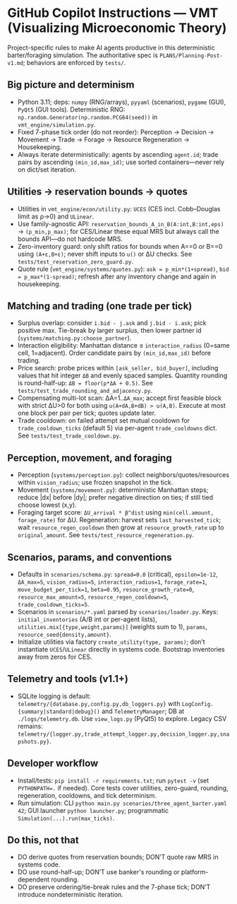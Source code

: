 # GitHub Copilot Instructions — VMT (Visualizing Microeconomic Theory)

Project-specific rules to make AI agents productive in this deterministic barter/foraging simulation. The authoritative spec is `PLANS/Planning-Post-v1.md`; behaviors are enforced by `tests/`.

## Big picture and determinism
- Python 3.11; deps: `numpy` (RNG/arrays), `pyyaml` (scenarios), `pygame` (GUI), `PyQt5` (GUI tools). Deterministic RNG: `np.random.Generator(np.random.PCG64(seed))` in `vmt_engine/simulation.py`.
- Fixed 7-phase tick order (do not reorder): Perception → Decision → Movement → Trade → Forage → Resource Regeneration → Housekeeping.
- Always iterate deterministically: agents by ascending `agent.id`; trade pairs by ascending `(min_id,max_id)`; use sorted containers—never rely on dict/set iteration.

## Utilities → reservation bounds → quotes
- Utilities in `vmt_engine/econ/utility.py`: `UCES` (CES incl. Cobb–Douglas limit as ρ→0) and `ULinear`.
- Use family-agnostic API: `reservation_bounds_A_in_B(A:int,B:int,eps)` → `(p_min,p_max)`; for CES/Linear these equal MRS but always call the bounds API—do not hardcode MRS.
- Zero-inventory guard: only shift ratios for bounds when A==0 or B==0 using `(A+ε,B+ε)`; never shift inputs to `u()` or ΔU checks. See `tests/test_reservation_zero_guard.py`.
- Quote rule (`vmt_engine/systems/quotes.py`): `ask = p_min*(1+spread)`, `bid = p_max*(1-spread)`; refresh after any inventory change and again in housekeeping.

## Matching and trading (one trade per tick)
- Surplus overlap: consider `i.bid - j.ask` and `j.bid - i.ask`; pick positive max. Tie-break by larger surplus, then lower partner id (`systems/matching.py:choose_partner`).
- Interaction eligibility: Manhattan distance ≤ `interaction_radius` (0=same cell, 1=adjacent). Order candidate pairs by `(min_id,max_id)` before trading.
- Price search: probe prices within `[ask_seller, bid_buyer]`, including values that hit integer `ΔB` and evenly spaced samples. Quantity rounding is round-half-up: `ΔB = floor(p*ΔA + 0.5)`. See `tests/test_trade_rounding_and_adjacency.py`.
- Compensating multi-lot scan: ΔA=1..`ΔA_max`; accept first feasible block with strict ΔU>0 for both using `u(A+dA,B+dB) > u(A,B)`. Execute at most one block per pair per tick; quotes update later.
- Trade cooldown: on failed attempt set mutual cooldown for `trade_cooldown_ticks` (default 5) via per-agent `trade_cooldowns` dict. See `tests/test_trade_cooldown.py`.

## Perception, movement, and foraging
- Perception (`systems/perception.py`): collect neighbors/quotes/resources within `vision_radius`; use frozen snapshot in the tick.
- Movement (`systems/movement.py`): deterministic Manhattan steps; reduce |dx| before |dy|; prefer negative direction on ties; if still tied choose lowest (x,y).
- Foraging target score: `ΔU_arrival * β^dist` using `min(cell.amount, forage_rate)` for ΔU. Regeneration: harvest sets `last_harvested_tick`; wait `resource_regen_cooldown` then grow at `resource_growth_rate` up to `original_amount`. See `tests/test_resource_regeneration.py`.

## Scenarios, params, and conventions
- Defaults in `scenarios/schema.py`: `spread=0.0` (critical), `epsilon=1e-12`, `ΔA_max=5`, `vision_radius=5`, `interaction_radius=1`, `forage_rate=1`, `move_budget_per_tick=1`, `beta=0.95`, `resource_growth_rate=0`, `resource_max_amount=5`, `resource_regen_cooldown=5`, `trade_cooldown_ticks=5`.
- Scenarios in `scenarios/*.yaml` parsed by `scenarios/loader.py`. Keys: `initial_inventories` (A/B int or per-agent lists), `utilities.mix[{type,weight,params}]` (weights sum to 1), `params`, `resource_seed{density,amount}`.
- Initialize utilities via factory `create_utility(type, params)`; don’t instantiate `UCES`/`ULinear` directly in systems code. Bootstrap inventories away from zeros for CES.

## Telemetry and tools (v1.1+)
- SQLite logging is default: `telemetry/{database.py,config.py,db_loggers.py}` with `LogConfig.{summary|standard|debug}()` and `TelemetryManager`; DB at `./logs/telemetry.db`. Use `view_logs.py` (PyQt5) to explore. Legacy CSV remains: `telemetry/{logger.py,trade_attempt_logger.py,decision_logger.py,snapshots.py}`.

## Developer workflow
- Install/tests: `pip install -r requirements.txt`; run `pytest -v` (set `PYTHONPATH=.` if needed). Core tests cover utilities, zero-guard, rounding, regeneration, cooldowns, and tick determinism.
- Run simulation: CLI `python main.py scenarios/three_agent_barter.yaml 42`; GUI launcher `python launcher.py`; programmatic `Simulation(...).run(max_ticks)`.

## Do this, not that
- DO derive quotes from reservation bounds; DON’T quote raw MRS in systems code.
- DO use round-half-up; DON’T use banker's rounding or platform-dependent rounding.
- DO preserve ordering/tie-break rules and the 7-phase tick; DON’T introduce nondeterministic iteration.